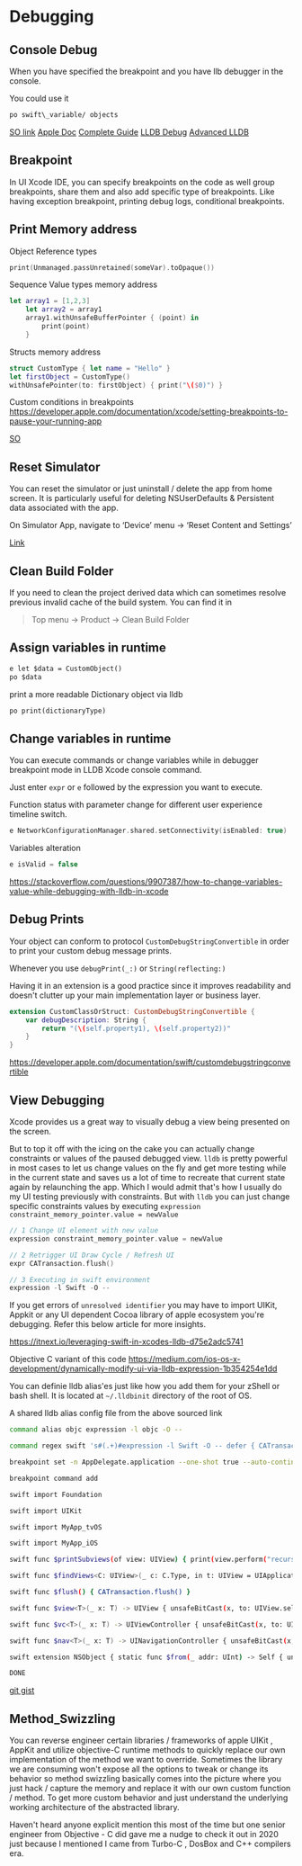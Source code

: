 # Debugging

## Console Debug

When you have specified the breakpoint and you have llb debugger in the console.

You could use it

```llvm
po swift\_variable/ objects
```

[SO link](https://stackoverflow.com/questions/4735156/xcode-debugger-view-value-of-variable) [Apple Doc](https://developer.apple.com/library/archive/documentation/DeveloperTools/Conceptual/debugging_with_xcode/chapters/debugging_tools.html) [Complete Guide](https://andela.com/insights/the-complete-guide-to-debug-swift-code-with-lldb/) [LLDB Debug](https://medium.com/flawless-app-stories/debugging-swift-code-with-lldb-b30c5cf2fd49) [Advanced LLDB](https://medium.com/@fadiderias/xcode-and-lldb-advanced-debugging-tutorial-part-1-31919aa149e0)

## Breakpoint

In UI Xcode IDE, you can specify breakpoints on the code as well group breakpoints, share them and also add specific type of breakpoints. Like having exception breakpoint, printing debug logs, conditional breakpoints.

## Print Memory address

Object Reference types
```swift
print(Unmanaged.passUnretained(someVar).toOpaque())
```

Sequence Value types memory address
```swift
let array1 = [1,2,3]
    let array2 = array1
    array1.withUnsafeBufferPointer { (point) in
        print(point)
    }
```

Structs memory address
```swift
struct CustomType { let name = "Hello" }
let firstObject = CustomType()
withUnsafePointer(to: firstObject) { print("\($0)") }
```

Custom conditions in breakpoints 
https://developer.apple.com/documentation/xcode/setting-breakpoints-to-pause-your-running-app

[SO](https://stackoverflow.com/questions/24058906/printing-a-variable-memory-address-in-swift)
## Reset Simulator

You can reset the simulator or just uninstall / delete the app from home screen. It is particularly useful for deleting NSUserDefaults & Persistent data associated with the app.

On Simulator App, navigate to ‘Device’ menu -&gt; ‘Reset Content and Settings’

[Link](https://stackoverflow.com/questions/16195859/reset-ios-simulator-application-data-to-run-app-for-first-time)

## Clean Build Folder

If you need to clean the project derived data which can sometimes resolve previous invalid cache of the build system. You can find it in

> Top menu -&gt; Product -&gt; Clean Build Folder



## Assign variables in runtime

```llvm
e let $data = CustomObject()
po $data
```

print a more readable Dictionary object via lldb
```llvm
po print(dictionaryType)
```
## Change variables in runtime

You can execute commands or change variables while in debugger breakpoint mode in LLDB Xcode console command.


Just enter `expr` or `e` followed by the expression you want to execute.

Function status with parameter change for different user experience timeline switch.
```swift
e NetworkConfigurationManager.shared.setConnectivity(isEnabled: true)
```
Variables alteration
```swift
e isValid = false
```
https://stackoverflow.com/questions/9907387/how-to-change-variables-value-while-debugging-with-lldb-in-xcode


## Debug  Prints

Your object can conform to protocol `CustomDebugStringConvertible` in order to print your custom debug message prints.

Whenever you use `debugPrint(_:)` or `String(reflecting:)` 

Having it in an extension is a good practice since it improves readability and doesn't clutter up your main implementation layer or business layer. 

```swift
extension CustomClassOrStruct: CustomDebugStringConvertible {
    var debugDescription: String {
        return "(\(self.property1), \(self.property2))"
    }
}
```


https://developer.apple.com/documentation/swift/customdebugstringconvertible

## View Debugging


Xcode provides us a great way to visually debug a view being presented on the screen.

But to top it off with the icing on the cake you can actually change constraints or values of the paused debugged view.
`lldb` is pretty powerful in most cases to let us change values on the fly and get more testing while in the current state and saves us a lot of time to recreate that current state again by relaunching the app. Which I would admit that's how I usually do my UI testing previously with constraints. But with `lldb` you can just change specific constraints values by executing `expression constraint_memory_pointer.value = newValue`

```swift
// 1 Change UI element with new value
expression constraint_memory_pointer.value = newValue 

// 2 Retrigger UI Draw Cycle / Refresh UI
expr CATransaction.flush()

// 3 Executing in swift environment
expression -l Swift -O --
```



If you get errors of `unresolved identifier` you may have to import UIKit, Appkit or any UI dependent Cocoa library of apple ecosystem you're debugging. Refer this below article for more insights.

https://itnext.io/leveraging-swift-in-xcodes-lldb-d75e2adc5741

Objective C variant of this code 
https://medium.com/ios-os-x-development/dynamically-modify-ui-via-lldb-expression-1b354254e1dd

You can definie lldb alias'es just like how you add them for your zShell or bash shell. It is located at `~/.lldbinit` directory of the root of OS. 

A shared lldb alias config file from the above sourced link 
```bash
command alias objc expression -l objc -O --

command regex swift 's#(.+)#expression -l Swift -O -- defer { CATransaction.flush() }; %1#'

breakpoint set -n AppDelegate.application --one-shot true --auto-continue true

breakpoint command add

swift import Foundation

swift import UIKit

swift import MyApp_tvOS

swift import MyApp_iOS

swift func $printSubviews(of view: UIView) { print(view.perform("recursiveDescription")!) }

swift func $findViews<C: UIView>(_ c: C.Type, in t: UIView = UIApplication.shared.keyWindow!) -> [C] { var r: [C] = []; t.subviews.forEach({ if let v = $0 as? C { r.append(v) }; r.append(contentsOf: $findViews(C.self, in: $0)) }); return r }

swift func $flush() { CATransaction.flush() }

swift func $view<T>(_ x: T) -> UIView { unsafeBitCast(x, to: UIView.self) }

swift func $vc<T>(_ x: T) -> UIViewController { unsafeBitCast(x, to: UIViewController.self) }

swift func $nav<T>(_ x: T) -> UINavigationController { unsafeBitCast(x, to: UINavigationController.self) }

swift extension NSObject { static func $from(_ addr: UInt) -> Self { unsafeBitCast(addr, to: Self.self) }}

DONE
```
[git gist](https://gist.github.com/maxchuquimia/3eb255b0ea2088829b460358d9f058d3)


## Method_Swizzling


You can reverse engineer certain libraries / frameworks of apple UIKit , AppKit and utilize objective-C runtime methods to quickly replace our own implementation of the method we want to override.
Sometimes the library we are consuming won't expose all the options to tweak or change its behavior so method swizzling basically comes into the picture where you just hack / capture the memory and replace it with our own custom function / method. To get more custom behavior and just understand the underlying working architecture of the abstracted library.

Haven't heard anyone explicit mention this most of the time but one senior engineer from Objective - C did gave me a nudge to check it out in 2020 just because I mentioned I came from Turbo-C , DosBox and C++ compilers era.
